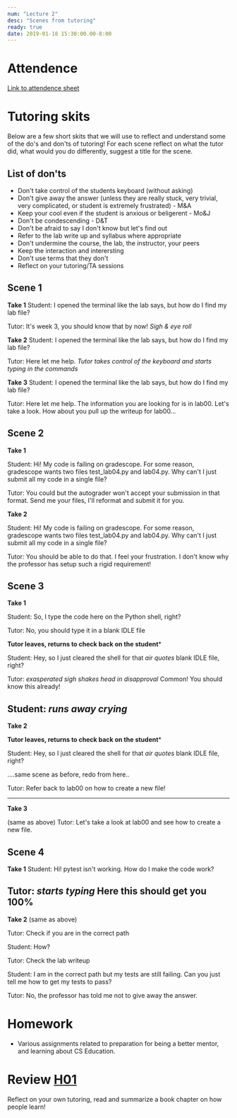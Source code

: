 ```yaml
---
num: "Lecture 2"
desc: "Scenes from tutoring"
ready: true
date: 2019-01-18 15:30:00.00-8:00
---
```

# Attendence

[Link to attendence sheet](https://docs.google.com/spreadsheets/d/1czMgs169-_wvqVh8YFp2K6GW4oFBI0vop7JcuweDXQk/edit?usp=sharing)

# Tutoring skits
Below are a few short skits that we will use to reflect and understand some of the do's and don'ts of tutoring!
For each scene reflect on what the tutor did, what would you do differently, suggest a title for the scene.

## List of don'ts
* Don't take control of the students keyboard (without asking)
* Don't give away the answer (unless they are really stuck, very trivial, very complicated, or student is extremely frustrated) - M&A
* Keep your cool even if the student is anxious or beligerent - Mo&J
* Don't be condescending - D&T
* Don't be afraid to say I don't know but let's find out
* Refer to the lab write up and syllabus where appropriate 
* Don't undermine the course, the lab, the instructor, your peers 
* Keep the interaction and interersting
* Don't use terms that they don't 
* Reflect on your tutoring/TA sessions


## Scene 1

**Take 1**
Student: I opened the terminal like the lab says, but how do I find my lab file?

Tutor: It's week 3, you should know that by now! *Sigh & eye roll*

**Take 2**
Student: I opened the terminal like the lab says, but how do I find my lab file?

Tutor: Here let me help. *Tutor takes control of the keyboard and starts typing in the commands*

**Take 3**
Student: I opened the terminal like the lab says, but how do I find my lab file?

Tutor: Here let me help. The information you are looking for is in lab00. Let's take a look. How about you pull up the writeup for lab00...


## Scene 2

**Take 1**

Student: Hi! My code is failing on gradescope. For some reason, gradescope wants two files test_lab04.py and lab04.py. Why can't I just submit all my code in a single file?

Tutor: You could but the autograder won't accept your submission in that format. Send me your files, I'll reformat and submit it for you.


**Take 2**

Student: Hi! My code is failing on gradescope. For some reason, gradescope wants two files test_lab04.py and lab04.py. Why can't I just submit all my code in a single file?

Tutor: You should be able to do that. I feel your frustration. I don't know why the professor has setup such a rigid requirement!

## Scene 3

**Take 1**

Student: So, I type the code here on the Python shell, right?

Tutor: No, you should type it in a blank IDLE file

**Tutor leaves, returns to check back on the student***

Student: Hey, so I just cleared the shell for that *air quotes* blank IDLE file, right?

Tutor: *exasperated sigh* *shakes head in disapproval* Common! You should know this already!

Student: *runs away crying*
---------------

**Take 2**

**Tutor leaves, returns to check back on the student***

Student: Hey, so I just cleared the shell for that *air quotes* blank IDLE file, right?

....same scene as before, redo from here..

Tutor: Refer back to lab00 on how to create a new file!

---------------
**Take 3**

(same as above)
Tutor: Let's take a look at lab00 and see how to create a new file.


## Scene 4

**Take 1**
Student: Hi! pytest isn't working. How do I make the code work?

Tutor: *starts typing* Here this should get you 100%
-------------

**Take 2**
(same as above)

Tutor: Check if you are in the correct path

Student: How?

Tutor: Check the lab writeup

Student: I am in the correct path but my tests are still failing. Can you just tell me how to get my tests to pass?

Tutor: No, the professor has told me not to give away the answer.


# Homework

* Various assignments related to preparation for being a better mentor, and learning about CS Education.

# Review [H01](/hwk/h01/)

Reflect on your own tutoring, read and summarize a book chapter on how people learn!


